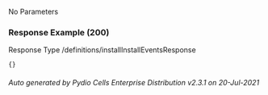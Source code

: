 






 
  


No Parameters



### Response Example (200)
Response Type /definitions/installInstallEventsResponse

```
{}
```




###### Auto generated by Pydio Cells Enterprise Distribution v2.3.1 on 20-Jul-2021
